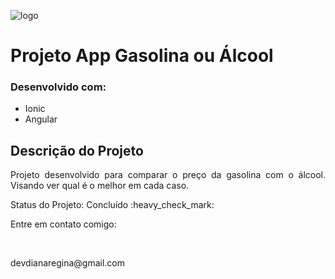![logo](https://user-images.githubusercontent.com/63608845/90585783-10297b80-e1ac-11ea-8b5e-a1d955fcf00c.png)

# Projeto App Gasolina ou Álcool
### Desenvolvido com:
* Ionic
* Angular
## Descrição do Projeto
<p align="justify">Projeto desenvolvido para comparar o preço da gasolina com o álcool. Visando ver qual é o melhor em cada caso. </p>
   Status do Projeto: Concluído :heavy_check_mark: <br>
<p> Entre em contato comigo:</p><br>
<p>devdianaregina@gmail.com</p>
